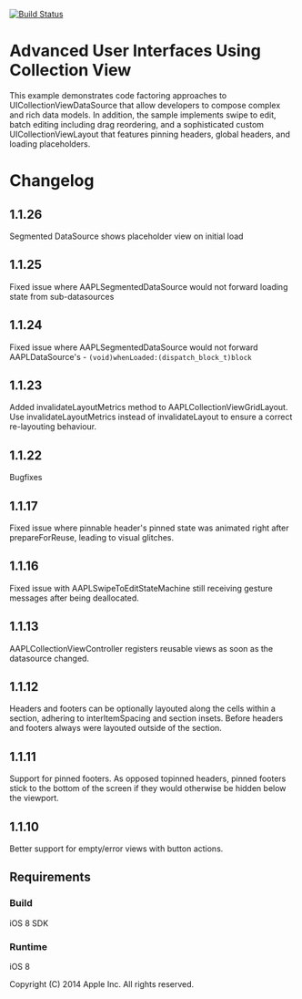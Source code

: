 [![Build Status](https://travis-ci.org/Empora/AAPLAdvancedCollectionView.svg?branch=feature%2FFFX-1210-sticky-footer)](https://travis-ci.org/Empora/AAPLAdvancedCollectionView)
 
# Advanced User Interfaces Using Collection View

This example demonstrates code factoring approaches to UICollectionViewDataSource that allow developers to compose complex and rich data models. In addition, the sample implements swipe to edit, batch editing including drag reordering, and a sophisticated custom UICollectionViewLayout that features pinning headers, global headers, and loading placeholders.

# Changelog
## 1.1.26
Segmented DataSource shows placeholder view on initial load

## 1.1.25
Fixed issue where AAPLSegmentedDataSource would not forward loading state from sub-datasources

## 1.1.24
 Fixed issue where AAPLSegmentedDataSource would not forward AAPLDataSource's - ````(void)whenLoaded:(dispatch_block_t)block````

## 1.1.23
 Added invalidateLayoutMetrics method to AAPLCollectionViewGridLayout. Use invalidateLayoutMetrics instead of invalidateLayout to ensure a correct re-layouting behaviour.

## 1.1.22
 Bugfixes

## 1.1.17
 Fixed issue where pinnable header's pinned state was animated right after prepareForReuse, leading to visual glitches.

## 1.1.16
 Fixed issue with AAPLSwipeToEditStateMachine still receiving gesture messages after being deallocated.

## 1.1.13
AAPLCollectionViewController registers reusable views as soon as the datasource changed.

## 1.1.12
Headers and footers can be optionally layouted along the cells within a section, adhering to interItemSpacing and section insets. Before headers and footers always were layouted outside of the section.

## 1.1.11
Support for pinned footers. As opposed topinned headers, pinned footers stick to the bottom of the screen if they would otherwise be hidden below the viewport.
 
## 1.1.10
Better support for empty/error views with button actions.

## Requirements

### Build

iOS 8 SDK

### Runtime

iOS 8

Copyright (C) 2014 Apple Inc. All rights reserved.

